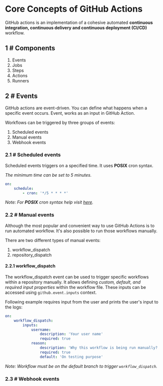 # Core Concepts of GitHub Actions
GitHub actions is an implementation of a cohesive automated **continuous integration, continuous delivery and continuous deployment (CI/CD)** workflow.

## 1 # Components
1. Events
2. Jobs
3. Steps
4. Actions
5. Runners

## 2 # Events
GitHub actions are event-driven. You can define what happens when a specific event occurs. Event, works as an input in GitHub Action.

Workflows can be triggered by three groups of events:
1. Scheduled events
2. Manual events
3. Webhook events

### 2.1 # Scheduled events
Scheduled events triggers on a specified time. It uses **POSIX** cron syntax. 

*The minimum time can be set to 5 minutes.*

```yml
on:
    schedule:
        - cron: '*/5 * * * *'
```
*Note: For **POSIX** cron syntax help visit [here](https://crontab.guru).*

### 2.2 # Manual events
Although the most popular and convenient way to use GitHub Actions is to run automated workflow. It's also possible to run those workflows manually.

There are two different types of manual events:
1. workflow_dispatch
2. repository_dispatch

#### 2.2.1 workflow_dispatch
The workflow_dispatch event can be used to trigger specific workflows within a repository manually. It allows defining *custom, default, and required input properties* within the workflow file. These inputs can be accessed using `github.event.inputs` context.

Following example requires input from the user and prints the user's input to the logs:

```yml
on:
    workflow_dispatch:
        inputs:
            username:
                description: 'Your user name'
                required: true
            reason:
                description: 'Why this workflow is being run manually?'
                required: true
                default: 'On testing purpose'
```
*Note: Workflow must be on the default branch to trigger `workflow_dispatch`.*

### 2.3 # Webhook events